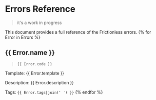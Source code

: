 # Errors Reference

> it's a work in progress

This document provides a full reference of the Frictionless errors.
{% for Error in Errors %}
## {{ Error.name }}

> `{{ Error.code }}`

Template: {{ Error.template }}

Description: {{ Error.description }}

Tags: `{{ Error.tags|join(' ') }}`
{% endfor %}
